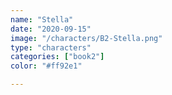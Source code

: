 ```yaml
---
name: "Stella"
date: "2020-09-15"
image: "/characters/B2-Stella.png"
type: "characters"
categories: ["book2"]
color: "#ff92e1"

---
```


